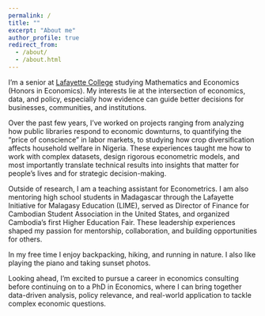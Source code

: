 ```yaml
---
permalink: /
title: ""
excerpt: "About me"
author_profile: true
redirect_from:
  - /about/
  - /about.html
---
```

I’m a senior at [Lafayette College](https://www.lafayette.edu/) studying Mathematics and Economics (Honors in Economics). My interests lie at the intersection of economics, data, and policy, especially how evidence can guide better decisions for businesses, communities, and institutions.

Over the past few years, I’ve worked on projects ranging from analyzing how public libraries respond to economic downturns, to quantifying the “price of conscience” in labor markets, to studying how crop diversification affects household welfare in Nigeria. These experiences taught me how to work with complex datasets, design rigorous econometric models, and most importantly translate technical results into insights that matter for people’s lives and for strategic decision-making.

Outside of research, I am a teaching assistant for Econometrics. I am also mentoring high school students in Madagascar through the Lafayette Initiative for Malagasy Education (LIME), served as Director of Finance for Cambodian Student Association in the United States, and organized Cambodia’s first Higher Education Fair. These leadership experiences shaped my passion for mentorship, collaboration, and building opportunities for others.

In my free time I enjoy backpacking, hiking, and running in nature. I also like playing the piano and taking sunset photos.

Looking ahead, I’m excited to pursue a career in economics consulting before continuing on to a PhD in Economics, where I can bring together data-driven analysis, policy relevance, and real-world application to tackle complex economic questions.

